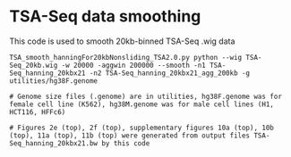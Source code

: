 # TSA-Seq data smoothing
This code is used to smooth 20kb-binned TSA-Seq .wig data 

```shell
TSA_smooth_hanningFor20kbNonsliding_TSA2.0.py python --wig TSA-Seq_20kb.wig -w 20000 -aggwin 200000 --smooth -n1 TSA-Seq_hanning_20kbx21 -n2 TSA-Seq_hanning_20kbx21_agg_200kb -g utilities/hg38F.genome

# Genome size files (.genome) are in utilities, hg38F.genome was for female cell line (K562), hg38M.genome was for male cell lines (H1, HCT116, HFFc6)

# Figures 2e (top), 2f (top), supplementary figures 10a (top), 10b (top), 11a (top), 11b (top) were generated from output files TSA-Seq_hanning_20kbx21.bw by this code
